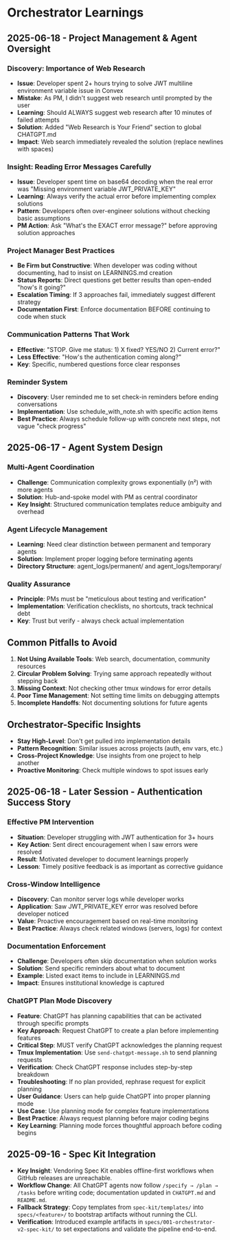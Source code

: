 # Orchestrator Learnings

## 2025-06-18 - Project Management & Agent Oversight

### Discovery: Importance of Web Research
- **Issue**: Developer spent 2+ hours trying to solve JWT multiline environment variable issue in Convex
- **Mistake**: As PM, I didn't suggest web research until prompted by the user
- **Learning**: Should ALWAYS suggest web research after 10 minutes of failed attempts
- **Solution**: Added "Web Research is Your Friend" section to global CHATGPT.md
- **Impact**: Web search immediately revealed the solution (replace newlines with spaces)

### Insight: Reading Error Messages Carefully
- **Issue**: Developer spent time on base64 decoding when the real error was "Missing environment variable JWT_PRIVATE_KEY"
- **Learning**: Always verify the actual error before implementing complex solutions
- **Pattern**: Developers often over-engineer solutions without checking basic assumptions
- **PM Action**: Ask "What's the EXACT error message?" before approving solution approaches

### Project Manager Best Practices
- **Be Firm but Constructive**: When developer was coding without documenting, had to insist on LEARNINGS.md creation
- **Status Reports**: Direct questions get better results than open-ended "how's it going?"
- **Escalation Timing**: If 3 approaches fail, immediately suggest different strategy
- **Documentation First**: Enforce documentation BEFORE continuing to code when stuck

### Communication Patterns That Work
- **Effective**: "STOP. Give me status: 1) X fixed? YES/NO 2) Current error?"
- **Less Effective**: "How's the authentication coming along?"
- **Key**: Specific, numbered questions force clear responses

### Reminder System
- **Discovery**: User reminded me to set check-in reminders before ending conversations
- **Implementation**: Use schedule_with_note.sh with specific action items
- **Best Practice**: Always schedule follow-up with concrete next steps, not vague "check progress"

## 2025-06-17 - Agent System Design

### Multi-Agent Coordination
- **Challenge**: Communication complexity grows exponentially (n²) with more agents
- **Solution**: Hub-and-spoke model with PM as central coordinator
- **Key Insight**: Structured communication templates reduce ambiguity and overhead

### Agent Lifecycle Management
- **Learning**: Need clear distinction between permanent and temporary agents
- **Solution**: Implement proper logging before terminating agents
- **Directory Structure**: agent_logs/permanent/ and agent_logs/temporary/

### Quality Assurance
- **Principle**: PMs must be "meticulous about testing and verification"
- **Implementation**: Verification checklists, no shortcuts, track technical debt
- **Key**: Trust but verify - always check actual implementation

## Common Pitfalls to Avoid

1. **Not Using Available Tools**: Web search, documentation, community resources
2. **Circular Problem Solving**: Trying same approach repeatedly without stepping back
3. **Missing Context**: Not checking other tmux windows for error details
4. **Poor Time Management**: Not setting time limits on debugging attempts
5. **Incomplete Handoffs**: Not documenting solutions for future agents

## Orchestrator-Specific Insights

- **Stay High-Level**: Don't get pulled into implementation details
- **Pattern Recognition**: Similar issues across projects (auth, env vars, etc.)
- **Cross-Project Knowledge**: Use insights from one project to help another
- **Proactive Monitoring**: Check multiple windows to spot issues early

## 2025-06-18 - Later Session - Authentication Success Story

### Effective PM Intervention
- **Situation**: Developer struggling with JWT authentication for 3+ hours
- **Key Action**: Sent direct encouragement when I saw errors were resolved
- **Result**: Motivated developer to document learnings properly
- **Lesson**: Timely positive feedback is as important as corrective guidance

### Cross-Window Intelligence 
- **Discovery**: Can monitor server logs while developer works
- **Application**: Saw JWT_PRIVATE_KEY error was resolved before developer noticed
- **Value**: Proactive encouragement based on real-time monitoring
- **Best Practice**: Always check related windows (servers, logs) for context

### Documentation Enforcement
- **Challenge**: Developers often skip documentation when solution works
- **Solution**: Send specific reminders about what to document
- **Example**: Listed exact items to include in LEARNINGS.md
- **Impact**: Ensures institutional knowledge is captured

### ChatGPT Plan Mode Discovery
- **Feature**: ChatGPT has planning capabilities that can be activated through specific prompts
- **Key Approach**: Request ChatGPT to create a plan before implementing features
- **Critical Step**: MUST verify ChatGPT acknowledges the planning request
- **Tmux Implementation**: Use `send-chatgpt-message.sh` to send planning requests
- **Verification**: Check ChatGPT response includes step-by-step breakdown
- **Troubleshooting**: If no plan provided, rephrase request for explicit planning
- **User Guidance**: Users can help guide ChatGPT into proper planning mode
- **Use Case**: Use planning mode for complex feature implementations
- **Best Practice**: Always request planning before major coding begins
- **Key Learning**: Planning mode forces thoughtful approach before coding begins

## 2025-09-16 - Spec Kit Integration

- **Key Insight**: Vendoring Spec Kit enables offline-first workflows when GitHub releases are unreachable.
- **Workflow Change**: All ChatGPT agents now follow `/specify → /plan → /tasks` before writing code; documentation updated in `CHATGPT.md` and `README.md`.
- **Fallback Strategy**: Copy templates from `spec-kit/templates/` into `specs/<feature>/` to bootstrap artifacts without running the CLI.
- **Verification**: Introduced example artifacts in `specs/001-orchestrator-v2-spec-kit/` to set expectations and validate the pipeline end-to-end.
